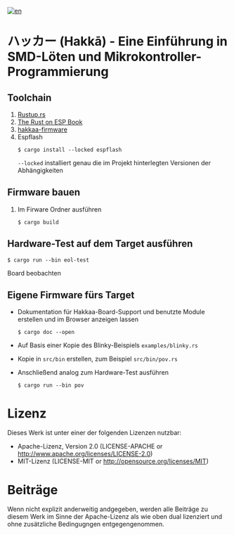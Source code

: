 [![en](https://img.shields.io/badge/lang-en-blue.svg)](README.md)

# ハッカー (Hakkā) - Eine Einführung in SMD-Löten und Mikrokontroller-Programmierung

## Toolchain
1. [Rustup.rs](https://rustup.rs/)
2. [The Rust on ESP Book
](https://docs.espressif.com/projects/rust/book/installation/riscv.html)
3. [hakkaa-firmware](https://github.com/sirhcel/hakkaa-firmware)
4. Espflash
    ```
    $ cargo install --locked espflash
    ```
    `--locked` installiert genau die im Projekt hinterlegten Versionen der Abhängigkeiten

## Firmware bauen

1. Im Firware Ordner ausführen
    ```
    $ cargo build
    ```
  
## Hardware-Test auf dem Target ausführen

```
$ cargo run --bin eol-test
```

Board beobachten 

## Eigene Firmware fürs Target

* Dokumentation für Hakkaa-Board-Support und benutzte Module erstellen und im Browser anzeigen lassen
    ```
    $ cargo doc --open
    ```

* Auf Basis einer Kopie des Blinky-Beispiels `examples/blinky.rs`
* Kopie in `src/bin` erstellen, zum Beispiel `src/bin/pov.rs`
* Anschließend analog zum Hardware-Test ausführen
   ```
   $ cargo run --bin pov
   ```

# Lizenz

Dieses Werk ist unter einer der folgenden Lizenzen nutzbar:

* Apache-Lizenz, Version 2.0 (LICENSE-APACHE or
  http://www.apache.org/licenses/LICENSE-2.0)
* MIT-Lizenz (LICENSE-MIT or http://opensource.org/licenses/MIT)

# Beiträge

Wenn nicht explizit anderweitig andgegeben, werden alle Beiträge zu diesem Werk
im Sinne der Apache-Lizenz als wie oben dual lizenziert und ohne zusätzliche
Bedingugngen entgegengenommen.
